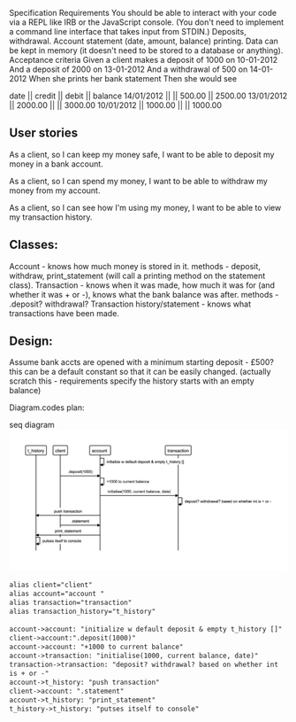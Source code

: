 Specification
Requirements
You should be able to interact with your code via a REPL like IRB or the JavaScript console. (You don't need to implement a command line interface that takes input from STDIN.)
Deposits, withdrawal.
Account statement (date, amount, balance) printing.
Data can be kept in memory (it doesn't need to be stored to a database or anything).
Acceptance criteria
Given a client makes a deposit of 1000 on 10-01-2012
And a deposit of 2000 on 13-01-2012
And a withdrawal of 500 on 14-01-2012
When she prints her bank statement
Then she would see

date || credit || debit || balance
14/01/2012 || || 500.00 || 2500.00
13/01/2012 || 2000.00 || || 3000.00
10/01/2012 || 1000.00 || || 1000.00

## User stories

As a client,
so I can keep my money safe,
I want to be able to deposit my money in a bank account.

As a client,
so I can spend my money, 
I want to be able to withdraw my money from my account.

As a client,
so I can see how I'm using my money,
I want to be able to view my transaction history.

## Classes:

Account - knows how much money is stored in it. methods - deposit, withdraw, print_statement (will call a printing method on the statement class).
Transaction - knows when it was made, how much it was for (and whether it was + or -), knows what the bank balance was after. methods - .deposit? withdrawal?
Transaction history/statement - knows what transactions have been made.

## Design:

Assume bank accts are opened with a minimum starting deposit - £500? this can be a default constant so that it can be easily changed. (actually scratch this - requirements specify the history starts with an empty balance)

Diagram.codes plan:

seq diagram
![sequence diagram.](/images/seq_diagram.png "Sequence diagram.")

```
alias client="client"
alias account="account "
alias transaction="transaction"
alias transaction_history="t_history"

account->account: "initialize w default deposit & empty t_history []"
client->account:".deposit(1000)"
account->account: "+1000 to current balance"
account->transaction: "initialise(1000, current balance, date)"
transaction->transaction: "deposit? withdrawal? based on whether int is + or -"
account->t_history: "push transaction"
client->account: ".statement"
account->t_history: "print_statement"
t_history->t_history: "putses itself to console"
```
